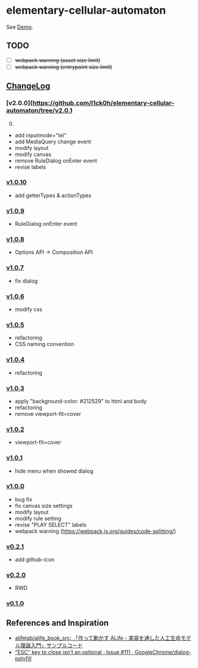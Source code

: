 # elementary-cellular-automaton

See [Demo](https://l1ck0h.github.io/elementary-cellular-automaton/).

## TODO

- [ ] ~~webpack warning (asset size limit)~~
- [ ] ~~webpack warning (entrypoint size limit)~~

## [ChangeLog](https://github.com/l1ck0h/elementary-cellular-automaton/releases)

### [v2.0.0](https://github.com/l1ck0h/elementary-cellular-automaton/tree/v2.0.1

0)

- add inputmode="tel"
- add MediaQuery change event
- modify layout
- modify canvas
- remove RuleDialog onEnter event
- revise labels

### [v1.0.10](https://github.com/l1ck0h/elementary-cellular-automaton/tree/v1.0.10)

- add getterTypes & actionTypes

### [v1.0.9](https://github.com/l1ck0h/elementary-cellular-automaton/tree/v1.0.9)

- RuleDialog onEnter event

### [v1.0.8](https://github.com/l1ck0h/elementary-cellular-automaton/tree/v1.0.8)

- Options API → Composition API

### [v1.0.7](https://github.com/l1ck0h/elementary-cellular-automaton/tree/v1.0.7)

- fix dialog

### [v1.0.6](https://github.com/l1ck0h/elementary-cellular-automaton/tree/v1.0.6)

- modify css

### [v1.0.5](https://github.com/l1ck0h/elementary-cellular-automaton/tree/v1.0.5)

- refactoring
- CSS naming convention

### [v1.0.4](https://github.com/l1ck0h/elementary-cellular-automaton/tree/v1.0.4)

- refactoring

### [v1.0.3](https://github.com/l1ck0h/elementary-cellular-automaton/tree/v1.0.3)

- apply "background-color: #212529" to html and body
- refactoring
- remove viewport-fit=cover

### [v1.0.2](https://github.com/l1ck0h/elementary-cellular-automaton/tree/v1.0.2)

- viewport-fit=cover

### [v1.0.1](https://github.com/l1ck0h/elementary-cellular-automaton/tree/v1.0.1)

- hide menu when showed dialog

### [v1.0.0](https://github.com/l1ck0h/elementary-cellular-automaton/tree/v1.0.0)

- bug fix
- fix canvas size settings
- modify layout
- modify rule setting
- revise "PLAY SELECT" labels
- webpack warning (https://webpack.js.org/guides/code-splitting/)

### [v0.2.1](https://github.com/l1ck0h/elementary-cellular-automaton/tree/v0.2.1)

- add github-icon

### [v0.2.0](https://github.com/l1ck0h/elementary-cellular-automaton/tree/v0.2.0)

- RWD

### [v0.1.0](https://github.com/l1ck0h/elementary-cellular-automaton/tree/v0.1.0)

## References and Inspiration

- [alifelab/alife_book_src: 「作って動かす ALife - 実装を通した人工生命モデル理論入門」サンプルコード](https://github.com/alifelab/alife_book_src)
- ["ESC" key to close isn't an optional · Issue #111 · GoogleChrome/dialog-polyfill](https://github.com/GoogleChrome/dialog-polyfill/issues/111)

